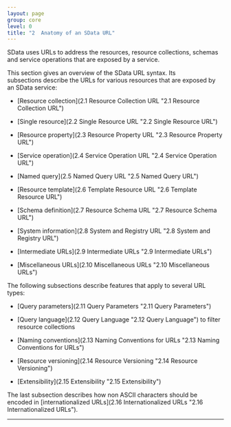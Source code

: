 ```yaml
---
layout: page
group: core
level: 0
title: "2  Anatomy of an SData URL"
---
```


SData uses URLs to address the resources, resource collections, schemas and
service operations that are exposed by a service.

This section gives an overview of the SData URL syntax. Its
subsections&nbsp;describe the URLs for various resources that are exposed by an SData
service:

*   [Resource collection](2.1 Resource Collection URL "2.1  Resource Collection URL")

*   [Single resource](2.2 Single Resource URL "2.2  Single Resource URL")

*   [Resource property](2.3 Resource Property URL "2.3 Resource Property URL")

*   [Service operation](2.4 Service Operation URL "2.4  Service Operation URL")

*   [Named query](2.5 Named Query URL "2.5 Named Query URL")

*   [Resource template](2.6 Template Resource URL "2.6 Template Resource URL")

*   [Schema definition](2.7 Resource Schema URL "2.7  Resource Schema URL")

*   [System information](2.8 System and Registry URL "2.8  System and Registry URL")

*   [Intermediate URLs](2.9 Intermediate URLs "2.9 Intermediate URLs")

*   [Miscellaneous URLs](2.10 Miscellaneous URLs "2.10 Miscellaneous URLs")

The following subsections describe features that apply to several URL types:

*   [Query parameters](2.11 Query Parameters "2.11  Query Parameters")

*   [Query language](2.12 Query Language "2.12  Query Language") to filter resource collections

*   [Naming conventions](2.13 Naming Conventions for URLs "2.13 Naming Conventions for URLs")

*   [Resource versioning](2.14 Resource Versioning "2.14 Resource Versioning")

*   [Extensibility](2.15 Extensibility "2.15 Extensibility")

The last subsection describes how non ASCII characters should be encoded in
[internationalized URLs](2.16 Internationalized URLs "2.16 Internationalized URLs").

* * *